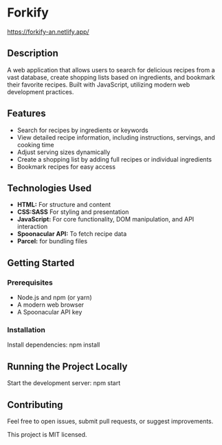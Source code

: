 # Forkify

https://forkify-an.netlify.app/ 

## Description

A web application that allows users to search for delicious recipes from a vast database, create shopping lists based on ingredients, and bookmark their favorite recipes. Built with JavaScript, utilizing modern web development practices.

## Features

* Search for recipes by ingredients or keywords
* View detailed recipe information, including instructions, servings, and cooking time
* Adjust serving sizes dynamically
* Create a shopping list by adding full recipes or individual ingredients
* Bookmark recipes for easy access

## Technologies Used

* **HTML:** For structure and content
* **CSS:SASS** For styling and presentation
* **JavaScript:**  For core functionality, DOM manipulation, and API interaction
* **Spoonacular API:** To fetch recipe data
* **Parcel:** for bundling files

## Getting Started

### Prerequisites

* Node.js and npm (or yarn)
* A modern web browser
* A Spoonacular API key 

### Installation

 Install dependencies: npm install 

## Running the Project Locally
Start the development server: npm start

  
## Contributing
Feel free to open issues, submit pull requests, or suggest improvements.

This project is MIT licensed. 

    


